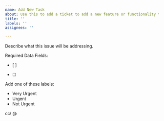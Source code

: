 ```yaml
---
name: Add New Task
about: Use this to add a ticket to add a new feature or functionality to the board.
title: ''
labels: ''
assignees: ''

---
```


Describe what this issue will be addressing.

Required Data Fields:
- [ ]
- [ ]

Add one of these labels:
- Very Urgent
- Urgent 
- Not Urgent

cc\  @
